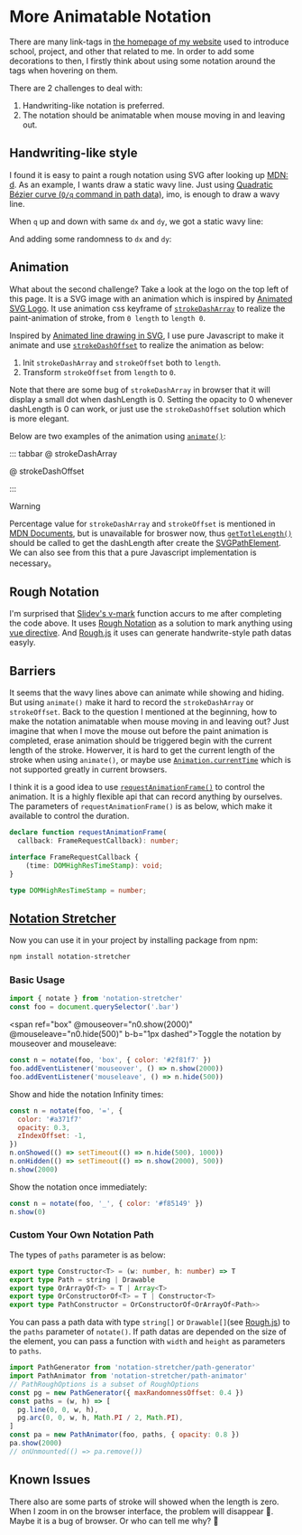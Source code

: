 <script setup>
import WavyLine from './components/WavyLine.vue'
import Logo from '../../../components/Logo.vue'
import { ref, onMounted, onUnmounted } from 'vue'

const highlight = ref(null)
const bracket = ref(null)
const box = ref(null)
const circle = ref(null)
const line = ref(null)
const n0 = ref(null)
const n1 = ref(null)
const n2 = ref(null)
const n3 = ref(null)
const n4 = ref(null)
onMounted(async () => {
  const notate = (await import('notation-stretcher')).notate
  n0.value = notate(box.value, 'box', { 
    color: '#2f81f7'
  })
  n1.value = notate(bracket.value, '[]', { 
    color: '#3fb950', 
  })
  n2.value = notate(highlight.value, '=', {
    opacity: 0.3,
    color: '#a371f7',
    zIndexOffset: -1, 
  })
  n3.value = notate(circle.value, 'o', {
    color: '#db6d28',
  })
  n4.value = notate(line.value, '_', {
    color: '#f85149'
  })
  n1.value.show(0)
  n2.value.onShowed(() => {
    setTimeout(() => {
      n2.value.hide(500)
    }, 1000)
  })
  n2.value.onHidden(() => {
    setTimeout(() => {
      n2.value.show(2000)
    }, 500)
  })
  n2.value.show(2000)
  n3.value.show(0)
  n4.value.show(0)
})
onUnmounted(() => {
  [n0, n1, n2, n3, n4].forEach(n => n.value.remove())
})
</script>

# More Animatable Notation

There are many link-tags in [the homepage of my website](https://howcasperwhat.github.io) used to introduce school, project, and other that related to me. In order to add some decorations to then, I firstly think about using some notation around the tags when hovering on them.

There are 2 challenges to deal with:
1. Handwriting-like notation is preferred.
2. The notation should be animatable when mouse moving in and leaving out.

## <span ref="bracket">Handwriting-like</span> style

I found it is easy to paint a rough notation using SVG after looking up [MDN: d](https://developer.mozilla.org/en-US/docs/Web/SVG/Attribute/d). As an example, I wants draw a static wavy line. Just using [Quadratic Bézier curve (`Q/q` command in path data)](https://developer.mozilla.org/en-US/docs/Web/SVG/Attribute/d#quadratic_b%C3%A9zier_curve), imo, is enough to draw a wavy line. 

When `q` up and down with same `dx` and `dy`, we got a static wavy line:

<div flex-center>
   <WavyLine :dynamic="false" />
</div>

And adding some randomness to `dx` and `dy`:

<div flex-center>
   <WavyLine :dynamic="true" />
</div>

## <span ref="circle" p-x-2>Animation</span>

What about the second challenge? Take a look at the logo on the top left of this page. It is a SVG image with an animation which is inspired by [Animated SVG Logo](https://antfu.me/posts/animated-svg-logo). It use animation css keyframe of [`strokeDashArray`](https://developer.mozilla.org/en-US/docs/Web/SVG/Attribute/stroke-dasharray) to realize the paint-animation of stroke, from `0 length` to `length 0`.

Inspired by [Animated line drawing in SVG](https://jakearchibald.com/2013/animated-line-drawing-svg/), I use pure Javascript to make it animate and use [`strokeDashOffset`](https://developer.mozilla.org/en-US/docs/Web/SVG/Attribute/stroke-dasharray) to realize the animation as below:
1. Init `strokeDashArray` and `strokeOffset` both to `length`.
2. Transform `strokeOffset` from `length` to `0`.

Note that there are some bug of `strokeDashArray` in browser that it will display a small dot when dashLength is 0. Setting the opacity to 0 whenever dashLength is 0 can work, or just use the `strokeDashOffset` solution which is more elegant. 

Below are two examples of the animation using [`animate()`](https://developer.mozilla.org/zh-CN/docs/Web/API/Element/animate):

::: tabbar
@ strokeDashArray
<div flex-center h-16>
   <WavyLine :dynamic="true" animate="array" />
</div>

@ strokeDashOffset
<div flex-center h-16>
   <WavyLine :dynamic="true" animate="offset" />
</div>
:::

> [!WARNING]
> Percentage value for `strokeDashArray` and `strokeOffset` is mentioned in [MDN Documents](https://developer.mozilla.org/en-US/docs/Web/SVG/Attribute/stroke-dasharray#dasharray), but is unavailable for broswer now, thus [`getTotleLength()`](https://developer.mozilla.org/en-US/docs/Web/API/SVGGeometryElement/getTotalLength) should be called to get the dashLength after create the [SVGPathElement](https://developer.mozilla.org/en-US/docs/Web/API/SVGPathElement). We can also see from this that a pure Javascript implementation is necessary。

## Rough Notation
I'm surprised that [Slidev's v-mark](https://sli.dev/features/rough-marker#v-mark-directive) function accurs to me after completing the code above. It uses [Rough Notation](https://roughnotation.com/) as a solution to mark anything using [vue directive](https://vuejs.org/guide/reusability/custom-directives.html#custom-directives). And [Rough.js](https://roughjs.com/) it uses can generate handwrite-style path datas easyly.

## Barriers
It seems that the wavy lines above can animate while showing and hiding. But using `animate()` make it hard to record the `strokeDashArray` or `strokeOffset`. Back to the question I mentioned at the beginning, how to make the notation animatable when mouse moving in and leaving out? Just imagine that when I move the mouse out before the paint animation is completed, erase animation should be triggered begin with the current length of the stroke. Howerver, it is hard to get the current length of the stroke when using `animate()`, or maybe use [`Animation.currentTime`](https://developer.mozilla.org/en-US/docs/Web/API/Animation/currentTime) which is not supported greatly in current browsers.

I think it is a good idea to use [`requestAnimationFrame()`](https://developer.mozilla.org/docs/Web/API/DedicatedWorkerGlobalScope/requestAnimationFrame) to control the animation. It is a highly flexible api that can record anything by ourselves. The parameters of `requestAnimationFrame()` is as below, which make it available to control the duration.

``` ts
declare function requestAnimationFrame(
  callback: FrameRequestCallback): number;

interface FrameRequestCallback {
    (time: DOMHighResTimeStamp): void;
}

type DOMHighResTimeStamp = number;
```

## [Notation Stretcher](https://www.npmjs.com/package/notation-stretcher)

Now you can use it in your project by installing package from npm:

``` bash
npm install notation-stretcher
```

### Basic Usage

``` js
import { notate } from 'notation-stretcher'
const foo = document.querySelector('.bar')
```

<span ref="box" @mouseover="n0.show(2000)" @mouseleave="n0.hide(500)" b-b="1px dashed">Toggle the notation by mouseover and mouseleave:</span>

``` js
const n = notate(foo, 'box', { color: '#2f81f7' })
foo.addEventListener('mouseover', () => n.show(2000))
foo.addEventListener('mouseleave', () => n.hide(500))
```

<span ref="highlight">Show and hide the notation Infinity times:</span>

``` js
const n = notate(foo, '=', { 
  color: '#a371f7'
  opacity: 0.3,
  zIndexOffset: -1,
})
n.onShowed(() => setTimeout(() => n.hide(500), 1000))
n.onHidden(() => setTimeout(() => n.show(2000), 500))
n.show(2000)
```

<span ref="line">Show the notation once immediately:</span>

``` js
const n = notate(foo, '_', { color: '#f85149' })
n.show(0)
```

### Custom Your Own Notation Path

The types of `paths` parameter is as below:

``` ts
export type Constructor<T> = (w: number, h: number) => T
export type Path = string | Drawable
export type OrArrayOf<T> = T | Array<T>
export type OrConstructorOf<T> = T | Constructor<T>
export type PathConstructor = OrConstructorOf<OrArrayOf<Path>>
```

You can pass a path data with type `string[]` or `Drawable[]`(see [Rough.js](https://roughjs.com/)) to the `paths` parameter of `notate()`. If path datas are depended on the size of the element, you can pass a function with `width` and `height` as parameters to `paths`.

``` js
import PathGenerator from 'notation-stretcher/path-generator'
import PathAnimator from 'notation-stretcher/path-animator'
// PathRoughOptions is a subset of RoughOptions
const pg = new PathGenerator({ maxRandomnessOffset: 0.4 })
const paths = (w, h) => [
  pg.line(0, 0, w, h),
  pg.arc(0, 0, w, h, Math.PI / 2, Math.PI),
]
const pa = new PathAnimator(foo, paths, { opacity: 0.8 })
pa.show(2000)
// onUnmounted(() => pa.remove())
```

## Known Issues

There also are some parts of stroke will showed when the length is zero. When I zoom in on the browser interface, the problem will disappear 🤨. Maybe it is a
bug of browser. Or who can tell me why? 🤔